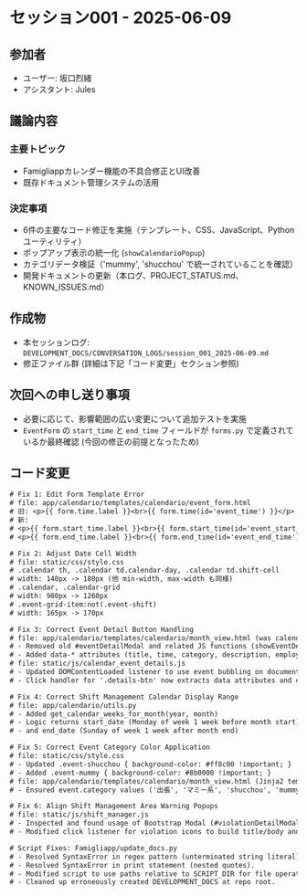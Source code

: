 # セッション001 - 2025-06-09

## 参加者
- ユーザー: 坂口烈緒
- アシスタント: Jules

## 議論内容
### 主要トピック
- Famigliappカレンダー機能の不具合修正とUI改善
- 既存ドキュメント管理システムの活用

### 決定事項
- 6件の主要なコード修正を実施（テンプレート、CSS、JavaScript、Pythonユーティリティ）
- ポップアップ表示の統一化 (`showCalendarioPopup`)
- カテゴリデータ検証（'mummy', 'shucchou' で統一されていることを確認）
- 開発ドキュメントの更新（本ログ、PROJECT_STATUS.md、KNOWN_ISSUES.md）

## 作成物
- 本セッションログ: `DEVELOPMENT_DOCS/CONVERSATION_LOGS/session_001_2025-06-09.md`
- 修正ファイル群 (詳細は下記「コード変更」セクション参照)

## 次回への申し送り事項
- 必要に応じて、影響範囲の広い変更について追加テストを実施
- `EventForm` の `start_time` と `end_time` フィールドが `forms.py` で定義されているか最終確認 (今回の修正の前提となったため)

## コード変更
```diff
# Fix 1: Edit Form Template Error
# file: app/calendario/templates/calendario/event_form.html
# 旧: <p>{{ form.time.label }}<br>{{ form.time(id='event_time') }}</p>
# 新:
# <p>{{ form.start_time.label }}<br>{{ form.start_time(id='event_start_time') }}</p>
# <p>{{ form.end_time.label }}<br>{{ form.end_time(id='event_end_time') }}</p>

# Fix 2: Adjust Date Cell Width
# file: static/css/style.css
# .calendar th, .calendar td.calendar-day, .calendar td.shift-cell
# width: 140px -> 180px (他 min-width, max-width も同様)
# .calendar, .calendar-grid
# width: 980px -> 1260px
# .event-grid-item:not(.event-shift)
# width: 165px -> 170px

# Fix 3: Correct Event Detail Button Handling
# file: app/calendario/templates/calendario/month_view.html (was calendar.html in plan)
# - Removed old #eventDetailModal and related JS functions (showEventDetails, loadEventDetails)
# - Added data-* attributes (title, time, category, description, employee) to detailsBtn
# file: static/js/calendar_event_details.js
# - Updated DOMContentLoaded listener to use event bubbling on document
# - Click handler for '.details-btn' now extracts data attributes and calls showCalendarioPopup

# Fix 4: Correct Shift Management Calendar Display Range
# file: app/calendario/utils.py
# - Added get_calendar_weeks_for_month(year, month)
# - Logic returns start_date (Monday of week 1 week before month start)
# - and end_date (Sunday of week 1 week after month end)

# Fix 5: Correct Event Category Color Application
# file: static/css/style.css
# - Updated .event-shucchou { background-color: #ff8c00 !important; }
# - Added .event-mummy { background-color: #8b0000 !important; }
# file: app/calendario/templates/calendario/month_view.html (Jinja2 template logic)
# - Ensured event.category values ('出張', 'マミー系', 'shucchou', 'mummy', 'mammy') correctly map to CSS classes event-shucchou, event-mummy

# Fix 6: Align Shift Management Area Warning Popups
# file: static/js/shift_manager.js
# - Inspected and found usage of Bootstrap Modal (#violationDetailModal)
# - Modified click listener for violation icons to build title/body and call showCalendarioPopup for consistency

# Script Fixes: Famigliapp/update_docs.py
# - Resolved SyntaxError in regex pattern (unterminated string literal).
# - Resolved SyntaxError in print statement (nested quotes).
# - Modified script to use paths relative to SCRIPT_DIR for file operations.
# - Cleaned up erroneously created DEVELOPMENT_DOCS at repo root.
```
